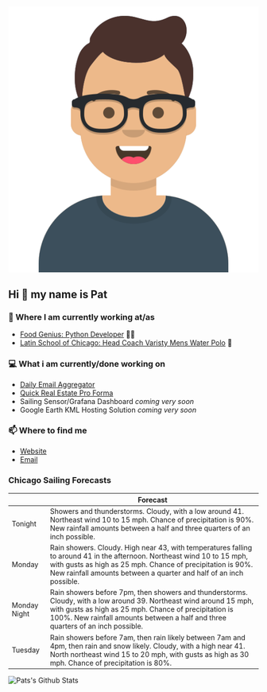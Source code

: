 [![Social banner for p-j-falconer](https://raw.githubusercontent.com/P-J-FALCONER/P-J-FALCONER/master/assets/avataaars.svg)](https://patfalconer.com/)
## Hi :wave: my name is Pat

### 💼 Where I am currently working at/as
- [Food Genius: Python Developer](https://getfoodgenius.com/) 🍔🐍
- [Latin School of Chicago: Head Coach Varisty Mens Water Polo](https://www.latinschool.org/) 🤽


### 💻 What i am currently/done working on
 - [Daily Email Aggregator](https://github.com/P-J-FALCONER/dott_daily_mail)
 - [Quick Real Estate Pro Forma](https://github.com/P-J-FALCONER/henry)
 - Sailing Sensor/Grafana Dashboard *coming very soon*
 - Google Earth KML Hosting Solution *coming very soon*

### 📫 Where to find me
 - [Website](https://patfalconer.com/)
 - [Email](mailto:patrick.j.falconer@gmail.com)


### Chicago Sailing Forecasts
|   | Forecast  |
|---|---|
| Tonight | Showers and thunderstorms. Cloudy, with a low around 41. Northeast wind 10 to 15 mph. Chance of precipitation is 90%. New rainfall amounts between a half and three quarters of an inch possible. |
| Monday | Rain showers. Cloudy. High near 43, with temperatures falling to around 41 in the afternoon. Northeast wind 10 to 15 mph, with gusts as high as 25 mph. Chance of precipitation is 90%. New rainfall amounts between a quarter and half of an inch possible. |
| Monday Night | Rain showers before 7pm, then showers and thunderstorms. Cloudy, with a low around 39. Northeast wind around 15 mph, with gusts as high as 25 mph. Chance of precipitation is 100%. New rainfall amounts between a half and three quarters of an inch possible. |
| Tuesday | Rain showers before 7am, then rain likely between 7am and 4pm, then rain and snow likely. Cloudy, with a high near 41. North northeast wind 15 to 20 mph, with gusts as high as 30 mph. Chance of precipitation is 80%. |

![Pats's Github Stats](https://github-readme-stats.vercel.app/api?username=p-j-falconer&show_icons=true&theme=radical)
